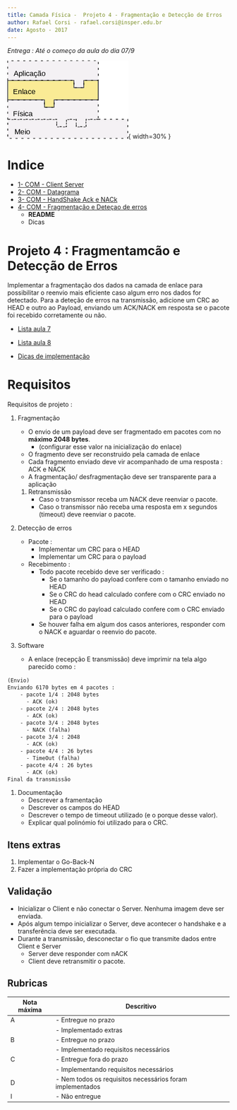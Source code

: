 ```yaml
---
title: Camada Física -  Projeto 4 - Fragmentação e Detecção de Erros
author: Rafael Corsi - rafael.corsi@insper.edu.br
date: Agosto - 2017
---
```


*Entrega : Até o começo da aula do dia 07/9*

![Etapa Atual](doc/etapaAtualPilhaEnlace.png){ width=30% }

# Indice

- [1- COM - Client Server](https://github.com/Insper/Camada-Fisica-Computacao/tree/master/3-Projetos/1-COM-Client%20Server)
- [2- COM - Datagrama](https://github.com/Insper/Camada-Fisica-Computacao/tree/master/3-Projetos/2-COM-Datagrama)
- [3- COM - HandShake Ack e NACk](https://github.com/Insper/Camada-Fisica-Computacao/tree/master/3-Projetos/3-COM-HandShake-ACK-nACK)
- [4- COM - Fragmentação e Deteçao de erros](https://github.com/Insper/Camada-Fisica-Computacao/tree/master/3-Projetos/4-COM-Fragmentacao-CheckSum)
    - **README**
    - Dicas

# Projeto 4 : Fragmentamcão e Detecção de Erros

Implementar a fragmentação dos dados na camada de enlace para possibilitar o reenvio mais eficiente caso algum erro nos dados for detectado. Para a deteção de erros na transmissão, adicione um CRC ao HEAD e outro ao Payload, enviando um ACK/NACK em resposta se o pacote foi recebido corretamente ou não.

- [Lista aula 7 ](https://github.com/Insper/Camada-Fisica-Computacao/blob/master/2-Aulas/7-Fragmentacao/7-Lista-Fragmentacao.pdf)

- [Lista aula 8 ](https://github.com/Insper/Camada-Fisica-Computacao/blob/master/2-Aulas/8-Deteccao-De-Erros/8-Lista-Deteccao.pdf)

- [Dicas de implementação](https://github.com/Insper/Camada-Fisica-Computacao/blob/master/3-Projetos/4-COM-Fragmentacao-CheckSum/04-COM-Dicas-Fragmentacao-CheckSum.md)
  
# Requisitos

Requisitos de projeto :

1. Fragmentação 
    - O envio de um payload deve ser fragmentado em pacotes com no **máximo 2048 bytes**.
        - (configurar esse valor na inicialização do enlace)
    - O fragmento deve ser reconstruido pela camada de enlace
    - Cada fragmento enviado deve vir acompanhado de uma resposta : ACK e NACK
    - A fragmentação/ desfragmentação deve ser transparente para a aplicação
    
    1. Retransmissão
        - Caso o transmissor receba um NACK deve reenviar o pacote.
        - Caso o transmissor não receba uma resposta em x segundos (timeout) deve reenviar o pacote.
    
1. Detecção de erros
    - Pacote :
        - Implementar um CRC para o HEAD
        - Implementar um CRC para o payload
    - Recebimento :
        - Todo pacote recebido deve ser verificado :
             - Se o tamanho do payload confere com o tamanho enviado no HEAD
             - Se o CRC do head calculado confere com o CRC enviado no HEAD
             - Se o CRC do payload calculado confere com o CRC enviado para o payload
        - Se houver falha em algum dos casos anteriores, responder com o NACK e aguardar o reenvio do pacote.
        
1. Software
    - A enlace (recepção E transmissão) deve imprimir na tela algo parecido como :
    
```
(Envio)
Enviando 6170 bytes em 4 pacotes :
    - pacote 1/4 : 2048 bytes
      - ACK (ok)
    - pacote 2/4 : 2048 bytes
      - ACK (ok)
    - pacote 3/4 : 2048 bytes
      - NACK (falha)
    - pacote 3/4 : 2048
      - ACK (ok)
    - pacote 4/4 : 26 bytes
      - TimeOut (falha)
    - pacote 4/4 : 26 bytes
      - ACK (ok)
Final da transmissão
```

1. Documentação
    - Descrever a framentação 
    - Descrever os campos do HEAD
    - Descrever o tempo de timeout utilizado (e o porque desse valor).
    - Explicar qual polinómio foi utilizado para o CRC.
    
## Itens extras

1. Implementar o Go-Back-N
1. Fazer a implementação própria do CRC

## Validação

- Inicializar o Client e não conectar o Server. Nenhuma imagem deve ser enviada.
- Após algum tempo inicializar o Server, deve acontecer o handshake e a transferência deve ser executada.
- Durante a transmissão, desconectar o fio que transmite dados entre Client e Server
    - Server deve responder com nACK
    - Client deve retransmitir o pacote.

## Rubricas

| Nota máxima | Descritivo                                                |
|-------------|-----------------------------------------------------------|
| A           | - Entregue no prazo                                       |
|             | - Implementado extras                                     |
| B           | - Entregue no prazo                                       |
|             | - Implementado requisitos necessários                     |
| C           | - Entregue fora do prazo                                  |
|             | - Implementando requisitos necessários                    |
| D           | - Nem todos os requisitos necessários foram implementados |
| I           | - Não entregue                                            |



